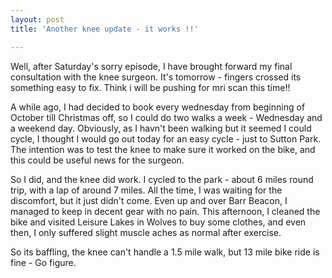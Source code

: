 ```yaml
---
layout: post
title: 'Another knee update - it works !!'

---
```


Well, after Saturday's sorry episode, I have brought forward my final consultation with the knee surgeon. It's tomorrow - fingers crossed its something easy to fix. Think i will be pushing for mri scan this time!!

A while ago, I had decided to book every wednesday from beginning of October till Christmas off, so I could do two walks a week - Wednesday and a weekend day. Obviously, as I havn't been walking but it seemed I could cycle, I thought I would go out today for an easy cycle - just to Sutton Park. The intention was to test the knee to make sure it worked on the bike, and this could be useful news for the surgeon.

So I did, and the knee did work. I cycled to the park - about 6 miles round trip, with a lap of around 7 miles. All the time, I was waiting for the discomfort, but it just didn't come. Even up and over Barr Beacon, I managed to keep in decent gear with no pain. This afternoon, I cleaned the bike and visited Leisure Lakes in Wolves to buy some clothes, and even then, I only suffered slight muscle aches as normal after exercise.

So its baffling, the knee can't handle a 1.5 mile walk, but 13 mile bike ride is fine - Go figure.
